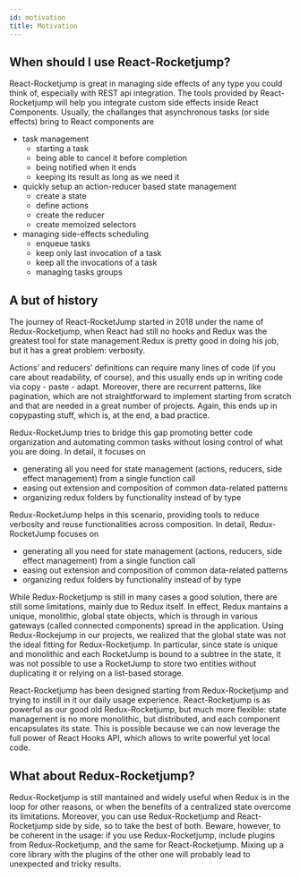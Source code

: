 ```yaml
---
id: motivation
title: Motivation
---
```


## When should I use React-Rocketjump?
React-Rocketjump is great in managing side effects of any type you could think of, especially with REST api integration. The tools provided by React-Rocketjump will help you integrate custom side effects inside React Components. Usually, the challanges that asynchronous tasks (or side effects) bring to React components are
* task management
  * starting a task
  * being able to cancel it before completion
  * being notified when it ends
  * keeping its result as long as we need it
* quickly setup an action-reducer based state management
  * create a state
  * define actions
  * create the reducer
  * create memoized selectors
* managing side-effects scheduling
  * enqueue tasks
  * keep only last invocation of a task
  * keep all the invocations of a task
  * managing tasks groups

## A but of history
The journey of React-RocketJump started in 2018 under the name of Redux-Rocketjump, when React had still no hooks and Redux was the greatest tool for state management.Redux is pretty good in doing his job, but it has a great problem: verbosity.

Actions’ and reducers’ definitions can require many lines of code (if you care about readability, of course), and this usually ends up in writing code via copy - paste - adapt. Moreover, there are recurrent patterns, like pagination, which are not straightforward to implement starting from scratch and that are needed in a great number of projects. Again, this ends up in copypasting stuff, which is, at the end, a bad practice.

Redux-RocketJump tries to bridge this gap promoting better code organization and automating common tasks without losing control of what you are doing. In detail, it focuses on

* generating all you need for state management (actions, reducers, side effect management) from a single function call
* easing out extension and composition of common data-related patterns
* organizing redux folders by functionality instead of by type

Redux-RocketJump helps in this scenario, providing tools to reduce verbosity and reuse functionalities across composition. In detail, Redux-RocketJump focuses on

* generating all you need for state management (actions, reducers, side effect management) from a single function call
* easing out extension and composition of common data-related patterns
* organizing redux folders by functionality instead of by type

While Redux-Rocketjump is still in many cases a good solution, there are still some limitations, mainly due to Redux itself. In effect, Redux mantains a unique, monolithic, global state objects, which is through in various gateways (called connected components) spread in the application. Using Redux-Rockejump in our projects, we realized that the global state was not the ideal fitting for Redux-Rocketjump. In particular, since state is unique and monolithic and each RocketJump is bound to a subtree in the state, it was not possible to use a RocketJump to store two entities without duplicating it or relying on a list-based storage.

React-Rocketjump has been designed starting from Redux-Rocketjump and trying to instill in it our daily usage experience. React-Rocketjump is as powerful as our good old Redux-Rocketjump, but much more flexible: state management is no more monolithic, but distributed, and each component encapsulates its state. This is possible because we can now leverage the full power of React Hooks API, which allows to write powerful yet local code.

## What about Redux-Rocketjump?
Redux-Rocketjump is still mantained and widely useful when Redux is in the loop for other reasons, or when the benefits of a centralized state overcome its limitations. Moreover, you can use Redux-Rocketjump and React-Rocketjump side by side, so to take the best of both. Beware, however, to be coherent in the usage: if you use Redux-Rocketjump, include plugins from Redux-Rocketjump, and the same for React-Rocketjump. Mixing up a core library with the plugins of the other one will probably lead to unexpected and tricky results. 